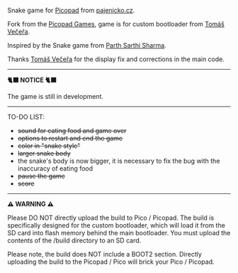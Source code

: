 Snake game for [Picopad](https://picopad.eu/cs/index.html) from [pajenicko.cz](https://pajenicko.cz).

Fork from the [Picopad Games](https://github.com/tvecera/picopad-playground/tree/main/picopad-sdk/games), game is for custom bootloader from [Tomáš Večeřa](https://github.com/tvecera/picopad-playground).

Inspired by the Snake game from [Parth Sarthi Sharma](https://parthssharma.github.io).

Thanks [Tomáš Večeřa](https://github.com/tvecera/picopad-playground) for the display fix and corrections in the main code.

---

**:black_cat: NOTICE :black_cat:**

The game is still in development.

---

TO-DO LIST:
- ~~sound for eating food and game over~~
- ~~options to restart and end the game~~
- ~~color in "snake style"~~
- ~~larger snake body~~
- the snake's body is now bigger, it is necessary to fix the bug with the inaccuracy of eating food
- ~~pause the game~~
- ~~score~~

---

**⚠️ WARNING ⚠️**

Please DO NOT directly upload the build to Pico / Picopad. The build is specifically designed for the custom
bootloader, which will load it from the SD card into flash memory behind the main bootloader. You must upload the 
contents of the /build directory to an SD card.

Please note, the build does NOT include a BOOT2 section. Directly uploading the build to the Picopad / Pico will
brick your Pico / Picopad.
